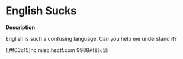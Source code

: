 # English Sucks

__Description__

English is such a confusing language. Can you help me understand it?

![#f03c15]nc misc.hsctf.com 9988`#f03c15`
